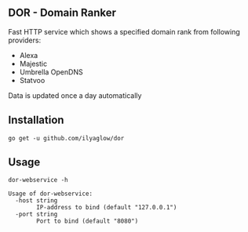 DOR - Domain Ranker
-------------------

Fast HTTP service which shows a specified domain rank from following providers:
- Alexa
- Majestic
- Umbrella OpenDNS
- Statvoo

Data is updated once a day automatically

## Installation

```
go get -u github.com/ilyaglow/dor
```

## Usage

```
dor-webservice -h

Usage of dor-webservice:
  -host string
    	IP-address to bind (default "127.0.0.1")
  -port string
    	Port to bind (default "8080")
```
